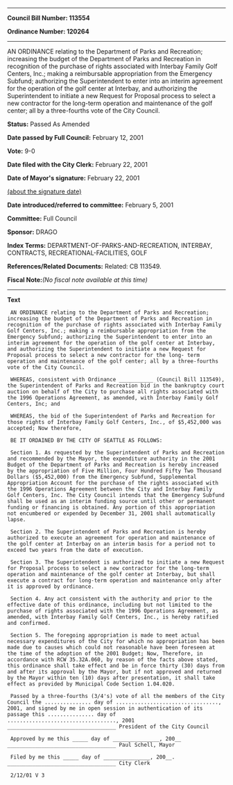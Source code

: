 

********

**Council Bill Number: 113554**
   
**Ordinance Number: 120264**
********

 AN ORDINANCE relating to the Department of Parks and Recreation; increasing the budget of the Department of Parks and Recreation in recognition of the purchase of rights associated with Interbay Family Golf Centers, Inc.; making a reimbursable appropriation from the Emergency Subfund; authorizing the Superintendent to enter into an interim agreement for the operation of the golf center at Interbay, and authorizing the Superintendent to initiate a new Request for Proposal process to select a new contractor for the long-term operation and maintenance of the golf center; all by a three-fourths vote of the City Council.

**Status:** Passed As Amended
   
**Date passed by Full Council:** February 12, 2001
   
**Vote:** 9-0
   
**Date filed with the City Clerk:** February 22, 2001
   
**Date of Mayor's signature:** February 22, 2001
   
[(about the signature date)](/~public/approvaldate.htm)
   
   
   
**Date introduced/referred to committee:** February 5, 2001
   
**Committee:** Full Council
   
**Sponsor:** DRAGO
   
   
**Index Terms:** DEPARTMENT-OF-PARKS-AND-RECREATION, INTERBAY, CONTRACTS, RECREATIONAL-FACILITIES, GOLF

**References/Related Documents:** Related: CB 113549.

**Fiscal Note:**_(No fiscal note available at this time)_

********

**Text**
   
```
 AN ORDINANCE relating to the Department of Parks and Recreation; increasing the budget of the Department of Parks and Recreation in recognition of the purchase of rights associated with Interbay Family Golf Centers, Inc.; making a reimbursable appropriation from the Emergency Subfund; authorizing the Superintendent to enter into an interim agreement for the operation of the golf center at Interbay, and authorizing the Superintendent to initiate a new Request for Proposal process to select a new contractor for the long- term operation and maintenance of the golf center; all by a three-fourths vote of the City Council.

 WHEREAS, consistent with Ordinance ___________ (Council Bill 113549), the Superintendent of Parks and Recreation bid in the bankruptcy court auction on behalf of the City to purchase all rights associated with the 1996 Operations Agreement, as amended, with Interbay Family Golf Centers, Inc; and

 WHEREAS, the bid of the Superintendent of Parks and Recreation for those rights of Interbay Family Golf Centers, Inc., of $5,452,000 was accepted; Now therefore,

 BE IT ORDAINED BY THE CITY OF SEATTLE AS FOLLOWS:

 Section 1. As requested by the Superintendent of Parks and Recreation and recommended by the Mayor, the expenditure authority in the 2001 Budget of the Department of Parks and Recreation is hereby increased by the appropriation of Five Million, Four Hundred Fifty Two Thousand Dollars ($5,452,000) from the Emergency Subfund, Supplemental Appropriation Account for the purchase of the rights associated with the 1996 Operations Agreement between the City and Interbay Family Golf Centers, Inc. The City Council intends that the Emergency Subfund shall be used as an interim funding source until other or permanent funding or financing is obtained. Any portion of this appropriation not encumbered or expended by December 31, 2001 shall automatically lapse.

 Section 2. The Superintendent of Parks and Recreation is hereby authorized to execute an agreement for operation and maintenance of the golf center at Interbay on an interim basis for a period not to exceed two years from the date of execution.

 Section 3. The Superintendent is authorized to initiate a new Request for Proposal process to select a new contractor for the long-term operation and maintenance of the golf center at Interbay, but shall execute a contract for long-term operation and maintenance only after it is approved by ordinance.

 Section 4. Any act consistent with the authority and prior to the effective date of this ordinance, including but not limited to the purchase of rights associated with the 1996 Operations Agreement, as amended, with Interbay Family Golf Centers, Inc., is hereby ratified and confirmed.

 Section 5. The foregoing appropriation is made to meet actual necessary expenditures of the City for which no appropriation has been made due to causes which could not reasonable have been foreseen at the time of the adoption of the 2001 Budget; Now, Therefore, in accordance with RCW 35.32A.060, by reason of the facts above stated, this ordinance shall take effect and be in force thirty (30) days from and after its approval by the Mayor, but if not approved and returned by the Mayor within ten (10) days after presentation, it shall take effect as provided by Municipal Code Section 1.04.020.

 Passed by a three-fourths (3/4's) vote of all the members of the City Council the ............... day of ................................., 2001, and signed by me in open session in authentication of its passage this ............... day of ..................................., 2001 ___________________________________ President of the City Council

 Approved by me this _____ day of _______________, 200__ ___________________________________ Paul Schell, Mayor

 Filed by me this _____ day of _______________, 200__. ___________________________________ City Clerk

 2/12/01 V 3

```
